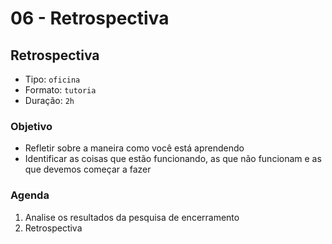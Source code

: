 # 06 - Retrospectiva

## Retrospectiva

* Tipo: `oficina`
* Formato: `tutoria`
* Duração: `2h`

### Objetivo

* Refletir sobre a maneira como você está aprendendo
* Identificar as coisas que estão funcionando, as que não funcionam e as que devemos começar a fazer

### Agenda

1. Analise os resultados da pesquisa de encerramento
2. Retrospectiva

